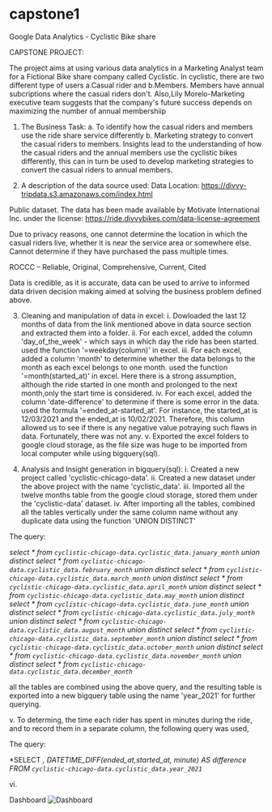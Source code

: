 # capstone1

Google Data Analytics - Cyclistic Bike share

CAPSTONE PROJECT:

The project aims at using various data analytics in a Marketing Analyst team for a Fictional Bike share company called Cyclistic. In cyclistic, there are two different type of users a.Casual rider and b.Members. 
Members  have annual subcriptions where the casual riders don't. Also,Lily Morelo-Marketing executive team suggests that the company's future success depends on maximizing the number of annual membershiip

1. The Business Task:
a. To identify how the casual riders and members use the ride share service differently
b. Marketing strategy to convert the casual riders to members.
Insights lead to the understanding of how the casual riders and the annual members use the cyclistic bikes differently, this can in turn be used to develop marketing strategies to convert the casual riders to annual members.

2. A description of the data source used:
Data Location: https://divvy-tripdata.s3.amazonaws.com/index.html

Public dataset. The data has been made available by Motivate International Inc. under the license: https://ride.divvybikes.com/data-license-agreement

Due to privacy reasons, one cannot determine the location in which the casual riders live, whether it is near the service area or somewhere else. Cannot determine if they have purchased the pass multiple times.

ROCCC – Reliable, Original, Comprehensive, Current, Cited

Data is credible, as it is accurate, data can be used to arrive to informed data driven decision making aimed at solving the business problem defined above.

3. Cleaning and manipulation of data in excel:
i. Dowloaded the last 12 months of data from the link mentioned above in data source section and extracted them into a folder.
ii. For each excel, added the column 'day_of_the_week' - which says in which day the ride has been started. used the function '=weekday(column)' in excel.
iii. For each excel, added a column 'month' to determine whether the data belongs to the month as each excel belongs to one month. used the function '=month(started_at)' in excel. Here there is a strong assumption, although the ride started in one month and prolonged to the next month,only the start time is considered.
iv. For each excel, added the column 'date-difference' to determine if there is some error in the data. used the formula '=ended_at-started_at'. For instance, the started_at is 12/03/2021 and the ended_at is 10/02/2021. Therefore, this column allowed us to see if there is any negative value potraying such flaws in data. Fortunately, there was not any. 
v. Exported the excel folders to google cloud storage, as the file size was huge to be imported from local computer while using bigquery(sql).

4. Analysis and Insight generation in bigquery(sql):
i. Created a new project called 'cyclistic-chicago-data'.
ii. Created a new dataset under the above project with the name 'cyclistic_data'.
iii. Imported all the twelve months table from the google cloud storage, stored them under the 'cyclistic-data' dataset.
iv. After importing all the tables, combined all the tables vertically under the same column name without any duplicate data using the function 'UNION DISTINCT'

The query:


*select *
from `cyclistic-chicago-data.cyclistic_data.january_month`
union distinct 
select *
from `cyclistic-chicago-data.cyclistic_data.february_month`
union distinct 
select *
from `cyclistic-chicago-data.cyclistic_data.march_month`
union distinct 
select *
from `cyclistic-chicago-data.cyclistic_data.april_month`
union distinct 
select *
from `cyclistic-chicago-data.cyclistic_data.may_month`
union distinct 
select *
from `cyclistic-chicago-data.cyclistic_data.june_month`
union distinct 
select *
from `cyclistic-chicago-data.cyclistic_data.july_month`
union distinct 
select *
from `cyclistic-chicago-data.cyclistic_data.august_month`
union distinct 
select *
from `cyclistic-chicago-data.cyclistic_data.september_month`
union distinct 
select *
from `cyclistic-chicago-data.cyclistic_data.october_month`
union distinct
select *
from `cyclistic-chicago-data.cyclistic_data.november_month`
union distinct
select *
from `cyclistic-chicago-data.cyclistic_data.december_month`*

all the tables are combined using the above query, and the resulting table is exported into a new bigquery table using the name 'year_2021' for further querying.

v. To determing, the time each rider has spent in minutes during the ride, and to record them in a separate column, the following query was used,

The query:

*SELECT *,
 DATETIME_DIFF(ended_at,started_at, minute) AS difference
 FROM `cyclistic-chicago-data.cyclistic_data.year_2021`*

vi.






Dashboard
![Dashboard](https://user-images.githubusercontent.com/101074709/157043796-eeca7552-39f6-41e1-821a-c5687dbfe468.jpg)
